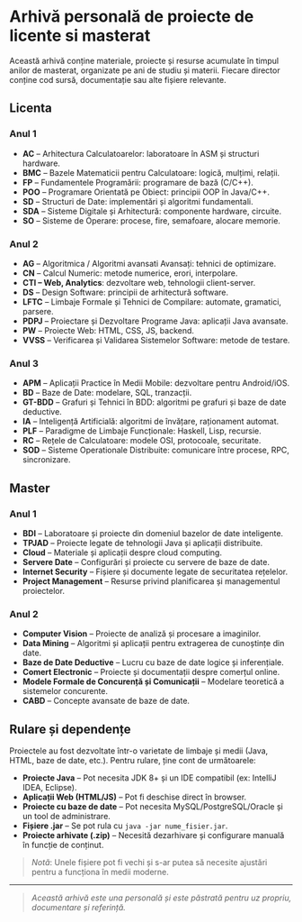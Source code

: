 # Arhivă personală de proiecte de licente si masterat

Această arhivă conține materiale, proiecte și resurse acumulate în timpul anilor de masterat, organizate pe ani de studiu și materii. Fiecare director conține cod sursă, documentație sau alte fișiere relevante.

## Licenta

### Anul 1

- **AC** – Arhitectura Calculatoarelor: laboratoare în ASM și structuri hardware.
- **BMC** – Bazele Matematicii pentru Calculatoare: logică, mulțimi, relații.
- **FP** – Fundamentele Programării: programare de bază (C/C++).
- **POO** – Programare Orientată pe Obiect: principii OOP în Java/C++.
- **SD** – Structuri de Date: implementări și algoritmi fundamentali.
- **SDA** – Sisteme Digitale și Arhitectură: componente hardware, circuite.
- **SO** – Sisteme de Operare: procese, fire, semafoare, alocare memorie.

### Anul 2

- **AG** – Algoritmica / Algoritmi avansati Avansați: tehnici de optimizare.
- **CN** – Calcul Numeric: metode numerice, erori, interpolare.
- **CTI – Web, Analytics**: dezvoltare web, tehnologii client-server.
- **DS** – Design Software: principii de arhitectură software.
- **LFTC** – Limbaje Formale și Tehnici de Compilare: automate, gramatici, parsere.
- **PDPJ** – Proiectare și Dezvoltare Programe Java: aplicații Java avansate.
- **PW** – Proiecte Web: HTML, CSS, JS, backend.
- **VVSS** – Verificarea și Validarea Sistemelor Software: metode de testare.

### Anul 3

- **APM** – Aplicații Practice în Medii Mobile: dezvoltare pentru Android/iOS.
- **BD** – Baze de Date: modelare, SQL, tranzacții.
- **GT-BDD** – Grafuri și Tehnici în BDD: algoritmi pe grafuri și baze de date deductive.
- **IA** – Inteligență Artificială: algoritmi de învățare, raționament automat.
- **PLF** – Paradigme de Limbaje Funcționale: Haskell, Lisp, recursie.
- **RC** – Rețele de Calculatoare: modele OSI, protocoale, securitate.
- **SOD** – Sisteme Operationale Distribuite: comunicare între procese, RPC, sincronizare.

## Master

### Anul 1

- **BDI** – Laboratoare și proiecte din domeniul bazelor de date inteligente.
- **TPJAD** – Proiecte legate de tehnologii Java și aplicații distribuite.
- **Cloud** – Materiale și aplicații despre cloud computing.
- **Servere Date** – Configurări și proiecte cu servere de baze de date.
- **Internet Security** – Fișiere și documente legate de securitatea rețelelor.
- **Project Management** – Resurse privind planificarea și managementul proiectelor.

### Anul 2

- **Computer Vision** – Proiecte de analiză și procesare a imaginilor.
- **Data Mining** – Algoritmi și aplicații pentru extragerea de cunoștințe din date.
- **Baze de Date Deductive** – Lucru cu baze de date logice și inferențiale.
- **Comert Electronic** – Proiecte și documentații despre comerțul online.
- **Modele Formale de Concurență și Comunicații** – Modelare teoretică a sistemelor concurente.
- **CABD** – Concepte avansate de baze de date.

## Rulare și dependențe

Proiectele au fost dezvoltate într-o varietate de limbaje și medii (Java, HTML, baze de date, etc.). Pentru rulare, ține cont de următoarele:

- **Proiecte Java** – Pot necesita JDK 8+ și un IDE compatibil (ex: IntelliJ IDEA, Eclipse).
- **Aplicații Web (HTML/JS)** – Pot fi deschise direct în browser.
- **Proiecte cu baze de date** – Pot necesita MySQL/PostgreSQL/Oracle și un tool de administrare.
- **Fișiere .jar** – Se pot rula cu `java -jar nume_fisier.jar`.
- **Proiecte arhivate (.zip)** – Necesită dezarhivare și configurare manuală în funcție de conținut.

> _Notă_: Unele fișiere pot fi vechi și s-ar putea să necesite ajustări pentru a funcționa în medii moderne.

---

> _Această arhivă este una personală și este păstrată pentru uz propriu, documentare și referință._
